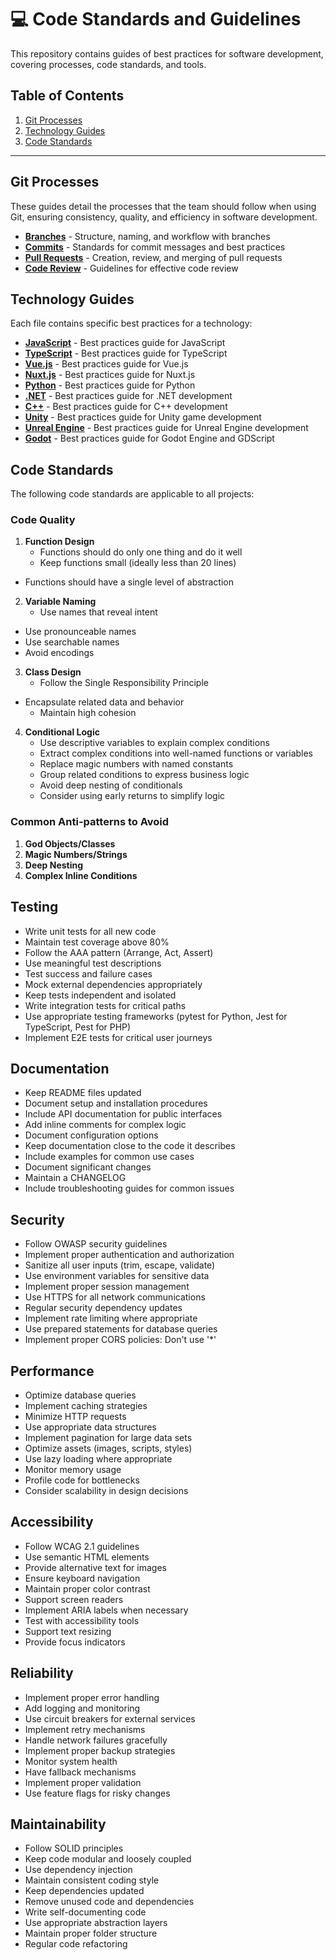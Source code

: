 # 💻 Code Standards and Guidelines

This repository contains guides of best practices for software development, covering processes, code standards, and tools.

## Table of Contents

1. [Git Processes](#git-processes)
2. [Technology Guides](#technology-guides)
3. [Code Standards](#code-standards)

---

## Git Processes

These guides detail the processes that the team should follow when using Git, ensuring consistency, quality, and efficiency in software development.

- [**Branches**](04-branches.md) - Structure, naming, and workflow with branches
- [**Commits**](05-commits.md) - Standards for commit messages and best practices
- [**Pull Requests**](06-pull-requests.md) - Creation, review, and merging of pull requests
- [**Code Review**](07-code-review.md) - Guidelines for effective code review

## Technology Guides

Each file contains specific best practices for a technology:

- [**JavaScript**](00-javascript.md) - Best practices guide for JavaScript
- [**TypeScript**](01-typescript.md) - Best practices guide for TypeScript
- [**Vue.js**](02-vue.md) - Best practices guide for Vue.js
- [**Nuxt.js**](03-nuxt.md) - Best practices guide for Nuxt.js
- [**Python**](08-python.md) - Best practices guide for Python
- [**.NET**](09-dotnet.md) - Best practices guide for .NET development
- [**C++**](10-cpp.md) - Best practices guide for C++ development
- [**Unity**](11-unity.md) - Best practices guide for Unity game development
- [**Unreal Engine**](12-unreal.md) - Best practices guide for Unreal Engine development
- [**Godot**](13-godot.md) - Best practices guide for Godot Engine and GDScript

## Code Standards

The following code standards are applicable to all projects:

### Code Quality

1. **Function Design**
   - Functions should do only one thing and do it well
   - Keep functions small (ideally less than 20 lines)
- Functions should have a single level of abstraction

2. **Variable Naming**
   - Use names that reveal intent
- Use pronounceable names
- Use searchable names
- Avoid encodings

3. **Class Design**
   - Follow the Single Responsibility Principle
- Encapsulate related data and behavior
   - Maintain high cohesion

4. **Conditional Logic**
   - Use descriptive variables to explain complex conditions
   - Extract complex conditions into well-named functions or variables
   - Replace magic numbers with named constants
   - Group related conditions to express business logic
   - Avoid deep nesting of conditionals
   - Consider using early returns to simplify logic

### Common Anti-patterns to Avoid

1. **God Objects/Classes**
2. **Magic Numbers/Strings**
3. **Deep Nesting**
4. **Complex Inline Conditions**

## Testing

- Write unit tests for all new code
- Maintain test coverage above 80%
- Follow the AAA pattern (Arrange, Act, Assert)
- Use meaningful test descriptions
- Test success and failure cases
- Mock external dependencies appropriately
- Keep tests independent and isolated
- Write integration tests for critical paths
- Use appropriate testing frameworks (pytest for Python, Jest for TypeScript, Pest for PHP)
- Implement E2E tests for critical user journeys

## Documentation

- Keep README files updated
- Document setup and installation procedures
- Include API documentation for public interfaces
- Add inline comments for complex logic
- Document configuration options
- Keep documentation close to the code it describes
- Include examples for common use cases
- Document significant changes
- Maintain a CHANGELOG
- Include troubleshooting guides for common issues

## Security

- Follow OWASP security guidelines
- Implement proper authentication and authorization
- Sanitize all user inputs (trim, escape, validate)
- Use environment variables for sensitive data
- Implement proper session management
- Use HTTPS for all network communications
- Regular security dependency updates
- Implement rate limiting where appropriate
- Use prepared statements for database queries
- Implement proper CORS policies: Don't use '*'

## Performance

- Optimize database queries
- Implement caching strategies
- Minimize HTTP requests
- Use appropriate data structures
- Implement pagination for large data sets
- Optimize assets (images, scripts, styles)
- Use lazy loading where appropriate
- Monitor memory usage
- Profile code for bottlenecks
- Consider scalability in design decisions

## Accessibility

- Follow WCAG 2.1 guidelines
- Use semantic HTML elements
- Provide alternative text for images
- Ensure keyboard navigation
- Maintain proper color contrast
- Support screen readers
- Implement ARIA labels when necessary
- Test with accessibility tools
- Support text resizing
- Provide focus indicators

## Reliability

- Implement proper error handling
- Add logging and monitoring
- Use circuit breakers for external services
- Implement retry mechanisms
- Handle network failures gracefully
- Implement proper backup strategies
- Monitor system health
- Have fallback mechanisms
- Implement proper validation
- Use feature flags for risky changes

## Maintainability

- Follow SOLID principles
- Keep code modular and loosely coupled
- Use dependency injection
- Maintain consistent coding style
- Keep dependencies updated
- Remove unused code and dependencies
- Write self-documenting code
- Use appropriate abstraction layers
- Maintain proper folder structure
- Regular code refactoring
